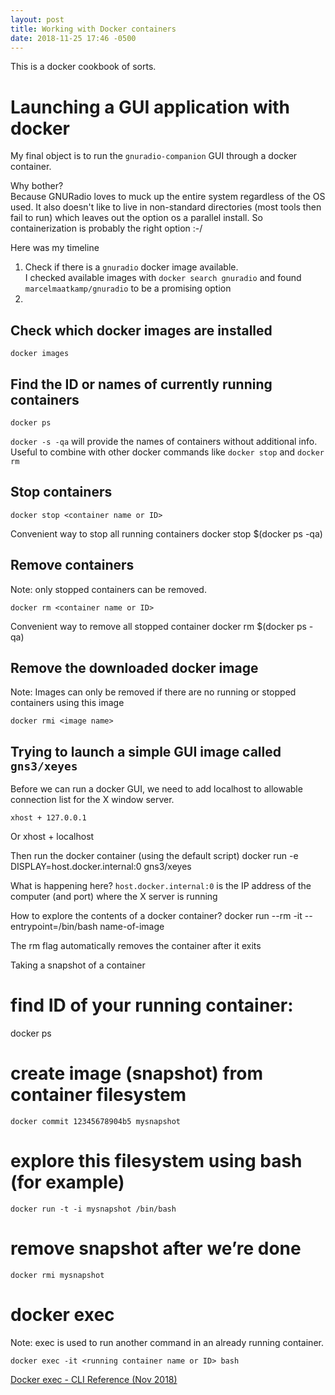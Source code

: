 ```yaml
---
layout: post
title: Working with Docker containers
date: 2018-11-25 17:46 -0500
---
```


This is a docker cookbook of sorts.

# Launching a GUI application with docker
My final object is to run the `gnuradio-companion` GUI through a docker container.

Why bother?  
Because GNURadio loves to muck up the entire system regardless of the OS used. It also doesn't like to live in non-standard directories (most tools then fail to run) which leaves out the option os a parallel install. So containerization is probably the right option :-/

Here was my timeline

1. Check if there is a `gnuradio` docker image available.  
I checked available images with `docker search gnuradio` and found `marcelmaatkamp/gnuradio` to be a promising option
1.

## Check which docker images are installed
    docker images

## Find the ID or names of currently running containers
    docker ps

`docker -s -qa` will provide the names of containers without additional info. Useful to combine with other docker commands like `docker stop` and `docker rm`

## Stop containers
    docker stop <container name or ID>

Convenient way to stop all running containers
    docker stop $(docker ps -qa)

## Remove containers
Note: only stopped containers can be removed.  

    docker rm <container name or ID>

Convenient way to remove all stopped container
    docker rm $(docker ps -qa)

## Remove the downloaded docker image
Note: Images can only be removed if there are no running or stopped containers using this image

    docker rmi <image name>

## Trying to launch a simple GUI image called `gns3/xeyes`

Before we can run a docker GUI, we need to add localhost to allowable connection list for the X window server.

    xhost + 127.0.0.1
Or
    xhost + localhost

Then run the docker container (using the default script)
    docker run -e DISPLAY=host.docker.internal:0 gns3/xeyes

What is happening here?
`host.docker.internal:0` is the IP address of the computer (and port) where the X server is running

How to explore the contents of a docker container?
docker run --rm -it --entrypoint=/bin/bash name-of-image

The rm flag automatically removes the container after it exits

Taking a snapshot of a container

# find ID of your running container:
docker ps

# create image (snapshot) from container filesystem
    docker commit 12345678904b5 mysnapshot

# explore this filesystem using bash (for example)
    docker run -t -i mysnapshot /bin/bash

# remove snapshot after we’re done
    docker rmi mysnapshot


# docker exec
Note: exec is used to run another command in an already running container.

    docker exec -it <running container name or ID> bash

[Docker exec - CLI Reference (Nov 2018)](https://docs.docker.com/engine/reference/commandline/exec/)



